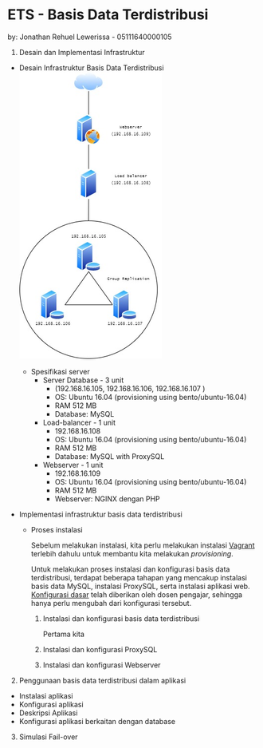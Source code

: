 # ETS - Basis Data Terdistribusi
by: Jonathan Rehuel Lewerissa - 05111640000105

1. Desain dan Implementasi Infrastruktur
  * Desain Infrastruktur Basis Data Terdistribusi
  ![Skema Desain Infrastruktur](/ETS/img/schema.jpg "Gambar Desain")
    * Spesifikasi server
      * Server Database - 3 unit
        * (192.168.16.105, 192.168.16.106, 192.168.16.107 )
        * OS: Ubuntu 16.04 (provisioning using bento/ubuntu-16.04)
        * RAM 512 MB
        * Database: MySQL
      * Load-balancer - 1 unit
        * 192.168.16.108
        * OS: Ubuntu 16.04 (provisioning using bento/ubuntu-16.04)
        * RAM 512 MB
        * Database: MySQL with ProxySQL
      * Webserver - 1 unit
        * 192.168.16.109
        * OS: Ubuntu 16.04 (provisioning using bento/ubuntu-16.04)
        * RAM 512 MB
        * Webserver: NGINX dengan PHP


  * Implementasi infrastruktur basis data terdistribusi
    * Proses instalasi
      
      Sebelum melakukan instalasi, kita perlu melakukan instalasi [Vagrant](https://www.vagrantup.com/) terlebih dahulu untuk membantu kita melakukan *provisioning*.

      Untuk melakukan proses instalasi dan konfigurasi basis data terdistribusi, terdapat beberapa tahapan yang mencakup instalasi basis data MySQL, instalasi ProxySQL, serta instalasi aplikasi web. [Konfigurasi dasar](https://drive.google.com/file/d/139l-L86LrEh45PBPchKuQGPNVMKYNYM1/view) telah diberikan oleh dosen pengajar, sehingga hanya perlu mengubah dari konfigurasi tersebut. 

      1. Instalasi dan konfigurasi basis data terdistribusi

          Pertama kita 

      2. Instalasi dan konfigurasi ProxySQL
      3. Instalasi dan konfigurasi Webserver

2. Penggunaan basis data terdistribusi dalam aplikasi
  * Instalasi aplikasi
  * Konfigurasi aplikasi
  * Deskripsi Aplikasi
  * Konfigurasi aplikasi berkaitan dengan database   

3. Simulasi Fail-over
